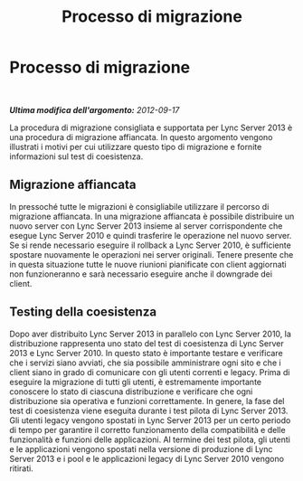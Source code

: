 ﻿---
title: Processo di migrazione
TOCTitle: Processo di migrazione
ms:assetid: 13d71f4b-9d5e-4ea3-9e93-29fdad7ac68f
ms:mtpsurl: https://technet.microsoft.com/it-it/library/JJ204696(v=OCS.15)
ms:contentKeyID: 49299761
ms.date: 08/24/2015
mtps_version: v=OCS.15
ms.translationtype: HT
---

# Processo di migrazione

 

_**Ultima modifica dell'argomento:** 2012-09-17_

La procedura di migrazione consigliata e supportata per Lync Server 2013 è una procedura di migrazione affiancata. In questo argomento vengono illustrati i motivi per cui utilizzare questo tipo di migrazione e fornite informazioni sul test di coesistenza.

## Migrazione affiancata

In pressoché tutte le migrazioni è consigliabile utilizzare il percorso di migrazione affiancata. In una migrazione affiancata è possibile distribuire un nuovo server con Lync Server 2013 insieme al server corrispondente che esegue Lync Server 2010 e quindi trasferire le operazione nel nuovo server. Se si rende necessario eseguire il rollback a Lync Server 2010, è sufficiente spostare nuovamente le operazioni nei server originali. Tenere presente che in questa situazione tutte le nuove riunioni pianificate con client aggiornati non funzioneranno e sarà necessario eseguire anche il downgrade dei client.

## Testing della coesistenza

Dopo aver distribuito Lync Server 2013 in parallelo con Lync Server 2010, la distribuzione rappresenta uno stato del test di coesistenza di Lync Server 2013 e Lync Server 2010. In questo stato è importante testare e verificare che i servizi siano avviati, che sia possibile amministrare ogni sito e che i client siano in grado di comunicare con gli utenti correnti e legacy. Prima di eseguire la migrazione di tutti gli utenti, è estremamente importante conoscere lo stato di ciascuna distribuzione e verificare che ogni distribuzione sia operativa e funzioni correttamente. In genere, la fase del test di coesistenza viene eseguita durante i test pilota di Lync Server 2013. Gli utenti legacy vengono spostati in Lync Server 2013 per un certo periodo di tempo per garantire il corretto funzionamento della compatibilità e delle funzionalità e funzioni delle applicazioni. Al termine dei test pilota, gli utenti e le applicazioni vengono spostati nella versione di produzione di Lync Server 2013 e i pool e le applicazioni legacy di Lync Server 2010 vengono ritirati.

